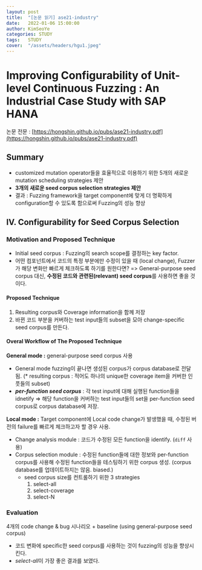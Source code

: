 ```yaml
---
layout: post
title:  "[논문 읽기] ase21-industry"
date:   2022-01-06 15:00:00
author: KimSeoYe
categories: STUDY
tags:   STUDY
cover:  "/assets/headers/hgu1.jpeg"
---
```


# Improving Configurability of Unit-level Continuous Fuzzing : An Industrial Case Study with SAP HANA

논문 전문 : [https://hongshin.github.io/pubs/ase21-industry.pdf](https://hongshin.github.io/pubs/ase21-industry.pdf)


## Summary

- customized mutation operator들을 효율적으로 이용하기 위한 5개의 새로운 mutation scheduling strategies 제안
- **3개의 새로운 seed corpus selection strategies 제안**
- 결과 : Fuzzing framework을 target component에 맞게 더 명확하게 configuration할 수 있도록 함으로써 Fuzzing의 성능 향상


## IV. Configurability for Seed Corpus Selection

### Motivation and Proposed Technique

- Initial seed corpus : Fuzzing의 search scope를 결정하는 key factor.
- 어떤 컴포넌트에서 코드의 특정 부분에만 수정이 있을 때 (local change), Fuzzer가 해당 변화만 빠르게 체크하도록 하기를 원한다면? => General-purpose seed corpus 대신, **수정된 코드와 관련된(relevant) seed corpus**를 사용하면 좋을 것이다.

#### Proposed Technique

1. Resulting corpus와 Coverage information을 함께 저장
2. 바뀐 코드 부분을 커버하는 test input들의 subset을 모아 change-specific seed corpus를 만든다.

#### Overal Workflow of The Proposed Technique

**General mode :** general-purpose seed corpus 사용
- General mode fuzzing이 끝나면 생성된 corpus가 corpus database로 전달됨. (* resulting corpus : 적어도 하나의 unique한 coverage item을 커버한 인풋들의 subset)    
- ***per-function seed corpus*** : 각 test input에 대해 실행된 function들을 idnetify => 해당 function을 커버하는 test input들의 set을 per-function seed corpus로 corpus database에 저장. 

**Local mode :** Target component에 Local code change가 발생했을 때, 수정된 버전의 failure를 빠르게 체크하고자 할 경우 사용.
- Change analysis module : 코드가 수정된 모든 function을 identify. (`diff` 사용)
- Corpus selection module : 수정된 function들에 대한 정보와 per-function corpus를 사용해 수정된 function들을 테스팅하기 위한 corpus 생성. (corpus database를 업데이트하지는 않음. biased.)
  - seed corpus size를 컨트롤하기 위한 3 strategies
    1. select-all
    2. select-coverage
    3. select-N


### Evaluation

4개의 code change & bug 시나리오 + baseline (using general-purpose seed corpus)

- 코드 변화에 specific한 seed corpus를 사용하는 것이 fuzzing의 성능을 향상시킨다.
- *select-all*이 가장 좋은 결과를 보였다.
